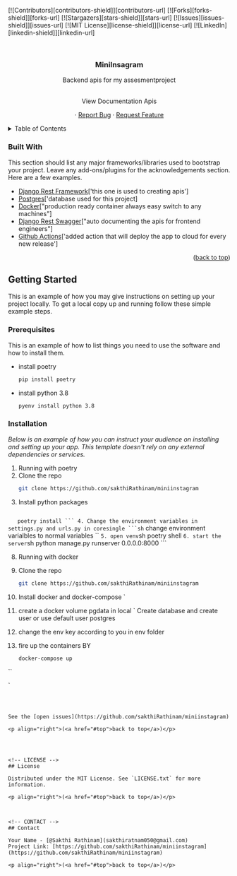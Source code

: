 <div id="top"></div>
<!--
*** Thanks for checking out the Best-README-Template. If you have a suggestion
*** that would make this better, please fork the repo and create a pull request
*** or simply open an issue with the tag "enhancement".
*** Don't forget to give the project a star!
*** Thanks again! Now go create something AMAZING! :D
-->



<!-- PROJECT SHIELDS -->
<!--
*** I'm using markdown "reference style" links for readability.
*** Reference links are enclosed in brackets [ ] instead of parentheses ( ).
*** See the bottom of this document for the declaration of the reference variables
*** for contributors-url, forks-url, etc. This is an optional, concise syntax you may use.
*** https://www.markdownguide.org/basic-syntax/#reference-style-links
-->
[![Contributors][contributors-shield]][contributors-url]
[![Forks][forks-shield]][forks-url]
[![Stargazers][stars-shield]][stars-url]
[![Issues][issues-shield]][issues-url]
[![MIT License][license-shield]][license-url]
[![LinkedIn][linkedin-shield]][linkedin-url]



<!-- PROJECT LOGO -->
<br />
<div align="center">
  

  <h3 align="center">MiniInsagram</h3>

  <p align="center">
    Backend apis for my assesmentproject
    <br />
    <br />
    <p href="<localhost or YourIp>:8000/docs/">View Documentation Apis</p>
    ·
    <a href="https://github.com/sakthiRathinam/miniinstagram/issues">Report Bug</a>
    ·
    <a href="https://github.com/sakthiRathinam/miniinstagram/issues">Request Feature</a>
  </p>
</div>



<!-- TABLE OF CONTENTS -->
<details>
  <summary>Table of Contents</summary>
  <ol>
    <li>
      <a href="#about-the-project">About The Project</a>
      <ul>
        <li><a href="#built-with">Built With</a></li>
      </ul>
    </li>
    <li>
      <a href="#getting-started">Getting Started</a>
      <ul>
        <li><a href="#prerequisites">Prerequisites</a></li>
        <li><a href="#installation">Installation</a></li>
      </ul>
    </li>
  </ol>
</details>




### Built With

This section should list any major frameworks/libraries used to bootstrap your project. Leave any add-ons/plugins for the acknowledgements section. Here are a few examples.

* [Django Rest Framework](https://Django.org/)['this one is used to creating apis']
* [Postgres](https://postgresql.org/)['database used for this project]
* [Docker](https://docker.org/)["production ready container always easy switch to any machines"]
* [Django Rest Swagger](https://angular.io/)["auto documenting the apis for frontend engineers"]
* [Github Actions](https://actions.dev/)['added action that will deploy the app to cloud for every new release']


<p align="right">(<a href="#top">back to top</a>)</p>



<!-- GETTING STARTED -->
## Getting Started

This is an example of how you may give instructions on setting up your project locally.
To get a local copy up and running follow these simple example steps.

### Prerequisites

This is an example of how to list things you need to use the software and how to install them.
* install poetry
  ```sh
  pip install poetry
* install python 3.8
  ```sh
  pyenv install python 3.8

  ```

### Installation

_Below is an example of how you can instruct your audience on installing and setting up your app. This template doesn't rely on any external dependencies or services._

1. Running with poetry
2. Clone the repo
   ```sh
   git clone https://github.com/sakthiRathinam/miniinstagram
   ```
3. Install python packages
    ```sh
`    poetry install
    ```
4. Change the environment variables in settings.py and urls.py in coresingle
     ```sh
`    change environment varialbles to normal variables
``  ```
5. open venv
     ```sh
     poetry shell
     ```
6. start the server
     ```sh
    python manage.py runserver 0.0.0.0:8000
    ```

8. Running with docker
9. Clone the repo
   ```sh
   git clone https://github.com/sakthiRathinam/miniinstagram
   ```
10. Install docker and docker-compose
`    
3. create a docker volume pgdata in local
`    Create database and create user or use default user postgres

4. change the env key according to you in env folder 

5. fire up the containers BY
    ```sh
    docker-compose up
``


   `
   ```



See the [open issues](https://github.com/sakthiRathinam/miniinstagram) 

<p align="right">(<a href="#top">back to top</a>)</p>




<!-- LICENSE -->
## License

Distributed under the MIT License. See `LICENSE.txt` for more information.

<p align="right">(<a href="#top">back to top</a>)</p>



<!-- CONTACT -->
## Contact

Your Name - [@Sakthi Rathinam](sakthiratnam050@gmail.com) 
Project Link: [https://github.com/sakthiRathinam/miniinstagram](https://github.com/sakthiRathinam/miniinstagram)

<p align="right">(<a href="#top">back to top</a>)</p>



